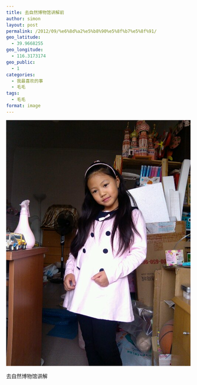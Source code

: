 ```yaml
---
title: 去自然博物馆讲解前
author: simon
layout: post
permalink: /2012/09/%e6%8d%a2%e5%b8%90%e5%8f%b7%e5%8f%91/
geo_latitude:
  - 39.9668255
geo_longitude:
  - 116.3173174
geo_public:
  - 1
categories:
  - 我最喜欢的事
  - 毛毛
tags:
  - 毛毛
format: image
---
```


<img class="alignnone" src="/wp-content/2012/09/wpid-IMG_20120908_094158.jpg" alt="image" />

去自然博物馆讲解